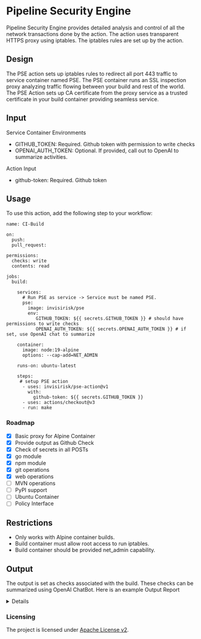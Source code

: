 # Pipeline Security Engine

Pipeline Security Engine  provides detailed analysis and control of all the network transactions done by the action. The action uses transparent HTTPS proxy using iptables. The iptables rules are set up by the action.



## Design
The PSE action sets up iptables rules to redirect all port 443 traffic to service container named PSE. The PSE container runs an SSL inspection proxy analyzing traffic flowing between your build and rest of the world. The PSE Action sets up CA certificate from the proxy service as a trusted certificate in your build container providing seamless service.


## Input
Service Container Environments
 - GITHUB_TOKEN: Required. Github token with permission to write checks
 - OPENAI_AUTH_TOKEN: Optional. If provided, call out to OpenAI to summarize activities.

Action Input
 - github-token: Required. Github token

## Usage
To use this action, add the following step to your workflow:

```
name: CI-Build

on:
  push:
  pull_request:

permissions:
  checks: write
  contents: read
  
jobs:
  build:

    services:
      # Run PSE as service -> Service must be named PSE.
      pse:
        image: invisirisk/pse
        env:
           GITHUB_TOKEN: ${{ secrets.GITHUB_TOKEN }} # should have permissions to write checks
           OPENAI_AUTH_TOKEN: ${{ secrets.OPENAI_AUTH_TOKEN }} # if set, use OpenAI chat to summarize
           
    container:
      image: node:19-alpine
      options: --cap-add=NET_ADMIN
      
    runs-on: ubuntu-latest
    
    steps:
     # setup PSE action
      - uses: invisirisk/pse-action@v1
        with:
          github-token: ${{ secrets.GITHUB_TOKEN }}
      - uses: actions/checkout@v3
      - run: make
```

### Roadmap
- [X] Basic proxy for Alpine Container
- [X] Provide output as Github Check
- [X] Check of secrets in all POSTs
- [X] go module
- [X] npm module
- [X] git operations
- [X] web operations
- [ ] MVN operations
- [ ] PyPI support
- [ ] Ubuntu Container
- [ ] Policy Interface

## Restrictions
- Only works with Alpine container builds.
- Build container must allow root access to run iptables.
- Build container should be provided net_admin capability.

## Output
The output is set as checks associated with the build. These checks can be summarized using OpenAI ChatBot.
Here is an example Output Report

<details>

### $\color{green}{\textsf{git - pull - github.com/invisirisk-demo/demo-npm}}$
 #### OpenAI Summary
 The activity involved pulling data from invisirisk-demo/demo-npm on GitHub. The data downloaded had a mime type of "application/octet-stream" and a checksum of "3db9572b0c939a6943c7785b608ef67c". There is no related risk mentioned in this summary. However, there could be potential risks such as unintentionally downloading malicious code, vulnerabilities in dependencies, or introducing compatibility issues.
 #### Details
 - Download-Type: mime: application/octet-stream
 - Download-Checksum: checksum 3db9572b0c939a6943c7785b608ef67c
 ### $\color{orange}{\textsf{git - pull - github.com/TheTorProject/gettorbrowser}}$
 #### OpenAI Summary
 The activity involved accessing the Github repository for the Tor Browser and pulling content. The related risk could be the potential for the introduction of malicious code into the build system.
 #### Details
 - Alert: accessing repo github.com/TheTorProject/gettorbrowser with action pull
 - Download-Type: mime: text/plain; charset=utf-8
 - Download-Checksum: checksum cddb06e275ca09d516bc759f77ac5efe
 ### $\color{orange}{\textsf{git - pull - github.com/TheTorProject/gettorbrowser}}$
 #### OpenAI Summary
 The activity is a Git pull action to access the repository of gettorbrowser on GitHub. The downloaded file is of the application/octet-stream type with a checksum of c40a6f588d4678ce5d9e7a14419d40fd. The related risk from the build system could be the possibility of the downloaded file being corrupted or tampered with.
 #### Details
 - Alert: accessing repo github.com/TheTorProject/gettorbrowser with action pull
 - Download-Type: mime: application/octet-stream
 - Download-Checksum: checksum c40a6f588d4678ce5d9e7a14419d40fd
 ### $\color{green}{\textsf{npm - get - color@4.2.3}}$
 #### OpenAI Summary
 The activity involved using npm to download the color package version 4.2.3, which resulted in the download of a gzip file with a specific checksum for verification. The related risk from the build system could involve potential errors or vulnerabilities in the downloaded package that could compromise the security or functionality of the system.
 #### Details
 - Repository: registry.npmjs.org
 - Download-Type: mime: application/gzip
 - Download-Checksum: checksum e3145dcd2b26316e4d3b470529587fde
 ### $\color{green}{\textsf{npm - get - color-name@1.1.4}}$
 #### OpenAI Summary
 The activity involved downloading the color-name version 1.1.4 through npm and verifying its checksum to ensure its integrity. A related risk from the build system would be the possibility of downloading a compromised or malicious package, which could cause security or stability issues in the system.
 #### Details
 - Repository: registry.npmjs.org
 - Download-Type: mime: application/gzip
 - Download-Checksum: checksum a8d4412852471526b8027af2532d0d2b
 ### $\color{green}{\textsf{npm - get - color-convert@2.0.1}}$
 #### OpenAI Summary
 The activity involved downloading the "color-convert" package version 2.0.1 using npm. The package was downloaded as a gzip file with a checksum value of 0248ebc952524207e296a622372faa1f for verification. The risk from the build system would be if the downloaded package was compromised or contained malicious code, which could potentially harm the system.
 #### Details
 - Repository: registry.npmjs.org
 - Download-Type: mime: application/gzip
 - Download-Checksum: checksum 0248ebc952524207e296a622372faa1f
 ### $\color{green}{\textsf{npm - get - simple-swizzle@0.2.2}}$
 #### OpenAI Summary
 The activity involves downloading the package "simple-swizzle" version 0.2.2 using npm. The package is downloaded in gzip format with a checksum of 40accde4e2a22a6c05b871d0da2e8359 for verification. The related risk could be a mismatch in the checksum, which could indicate a potential tampering of the package during transit.
 #### Details
 - Repository: registry.npmjs.org
 - Download-Type: mime: application/gzip
 - Download-Checksum: checksum 40accde4e2a22a6c05b871d0da2e8359
 ### $\color{green}{\textsf{npm - get - is-arrayish@0.3.2}}$
 #### OpenAI Summary
 This activity involves downloading the is-arrayish@0.3.2 package through the npm package manager. The package is downloaded in gzip format and is verified using a checksum of a9411b733475f463a53cdf8656ad0811. The related risk from the build system is the potential for the package to contain malicious code, as the package is not controlled by the user and could be compromised by a malicious actor.
 #### Details
 - Repository: registry.npmjs.org
 - Download-Type: mime: application/gzip
 - Download-Checksum: checksum a9411b733475f463a53cdf8656ad0811
 ### $\color{green}{\textsf{npm - get - colorjs@0.1.9}}$
 #### OpenAI Summary
 The activity involves downloading the colorjs library version 0.1.9 using npm. The download type is gzip and the download checksum is 63acc5b5c45b136f2377f0c927fa5cfc. The related risk could be that the downloaded package could contain malicious code or vulnerabilities that could be exploited.
 #### Details
 - Repository: registry.npmjs.org
 - Download-Type: mime: application/gzip
 - Download-Checksum: checksum 63acc5b5c45b136f2377f0c927fa5cfc
 ### $\color{green}{\textsf{npm - get - color-string@1.9.1}}$
 #### OpenAI Summary
 The activity is downloading the color-string package version 1.9.1 using npm. The download is in the gzip format, and the checksum value is verified to be 0ca6a6c76fa119f0b80d60a9ab286db4. A related risk could be if the checksum value was incorrect or if the package had been compromised, which could lead to security vulnerabilities or break the functioning of the build system.
 #### Details
 - Repository: registry.npmjs.org
 - Download-Type: mime: application/gzip
 - Download-Checksum: checksum 0ca6a6c76fa119f0b80d60a9ab286db4
 ### $\color{green}{\textsf{npm - get - @invisirisk/ir-dep-npm@1.0.5}}$
 #### OpenAI Summary
 The activity involved downloading a specific npm package called "@invisirisk/ir-dep-npm" version 1.0.5. The downloaded content was identified as text/html, and the checksum was verified to match an expected value. The related risk from the build system would be any potential vulnerabilities or malware present within the downloaded package.
 #### Details
 - Repository: npm.pkg.github.com
 - Download-Type: mime: text/html; charset=utf-8
 - Download-Checksum: checksum d3f48c12112e0045bebb105f34bbe90a
 ### $\color{green}{\textsf{web - GET - drive.google.com}}$
 #### OpenAI Summary
 The activity involves sending a GET request to drive.google.com and receiving a mime type of text/plain along with a checksum of d41d8cd98f00b204e9800998ecf8427e. The related risk of this activity is potentially downloading a file that has been tampered with or corrupted during the build process. It's crucial to perform regular integrity checks on downloaded files to ensure they haven't been modified or corrupted.
 #### Details
 - URL: https://drive.google.com/uc?export=download&id=1tzTSWJ54w2IjpUjCSnGQqj8ZXhblWEwe
 - Download-Type: mime: text/plain
 - Download-Checksum: checksum d41d8cd98f00b204e9800998ecf8427e
 ### $\color{green}{\textsf{web - GET - doc-04-6k-docs.googleusercontent.com}}$
 #### OpenAI Summary
 The activity involved accessing a binary file from doc-04-6k-docs.googleusercontent.com. The file was identified as a machine binary application, and its checksum was verified as b3bdceb133d47b7c32cfbdec319a81dd. The related risk from build system could be the potential for the binary file to contain malware or be corrupted, which could harm the system or compromise sensitive data.
 #### Details
 - URL: https://doc-04-6k-docs.googleusercontent.com/docs/securesc/ha0ro937gcuc7l7deffksulhg5h7mbp1/81gvr0usdnruqmaj7plk3djn4q3ikrct/1681842825000/16468198457265399954/*/1tzTSWJ54w2IjpUjCSnGQqj8ZXhblWEwe?e=download&uuid=8ff6be92-f0bb-45b6-a4fa-5e58a3f53686
 - Download-Type: mime: application/x-mach-binary
 - Download-Checksum: checksum b3bdceb133d47b7c32cfbdec319a81dd
 
 </details>

### Licensing
The project is licensed under [Apache License v2](https://www.apache.org/licenses/LICENSE-2.0).

